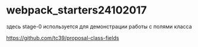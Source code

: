 # webpack_starters24102017

здесь stage-0 используется для демонстрации работы с полями класса

https://github.com/tc39/proposal-class-fields

